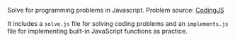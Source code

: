 Solve for programming problems in Javascript.
Problem source: [CodingJS](https://the-winter.github.io/codingjs/)  

It includes a `solve.js` file for solving coding problems and an `implements.js` file for implementing built-in JavaScript functions as practice.
